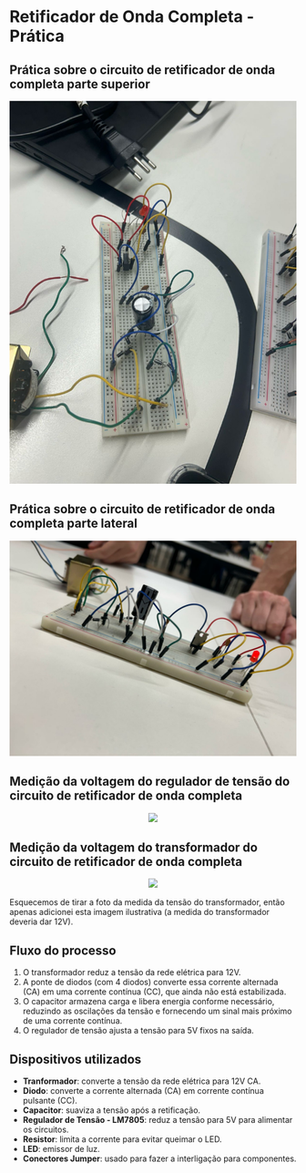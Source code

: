 # Retificador de Onda Completa - Prática

## Prática sobre o circuito de retificador de onda completa parte superior

<p align="center">
  <img src="./Images/Prática Cima.jpeg" width="700">
</p>

## Prática sobre o circuito de retificador de onda completa parte lateral

<p align="center">
  <img src="./Images/Prática Lado.jpeg" width="700">
</p>

## Medição da voltagem do regulador de tensão do circuito de retificador de onda completa

<p align="center">
  <img src="./Images/Medida Voltagem.jpeg" width="700">
</p>

## Medição da voltagem do transformador do circuito de retificador de onda completa

<p align="center">
  <img src="./Images/Se perdimo.jpeg" width="700">
</p>

Esquecemos de tirar a foto da medida da tensão do transformador, então apenas adicionei esta imagem ilustrativa (a medida do transformador deveria dar 12V).

## Fluxo do processo
1. O transformador reduz a tensão da rede elétrica para 12V.
2. A ponte de diodos (com 4 diodos) converte essa corrente alternada (CA) em uma corrente contínua (CC), que ainda não está estabilizada.
3. O capacitor armazena carga e libera energia conforme necessário, reduzindo as oscilações da tensão e fornecendo um sinal mais próximo de uma corrente contínua.
4. O regulador de tensão ajusta a tensão para 5V fixos na saída.

## Dispositivos utilizados
- **Tranformador**: converte a tensão da rede elétrica para 12V CA.
- **Diodo**: converte a corrente alternada (CA) em corrente contínua pulsante (CC).
- **Capacitor**: suaviza a tensão após a retificação.
- **Regulador de Tensão - LM7805**: reduz a tensão para 5V para alimentar os circuitos.
- **Resistor**: limita a corrente para evitar queimar o LED.
- **LED**: emissor de luz.
- **Conectores Jumper**: usado para fazer a interligação para componentes.
